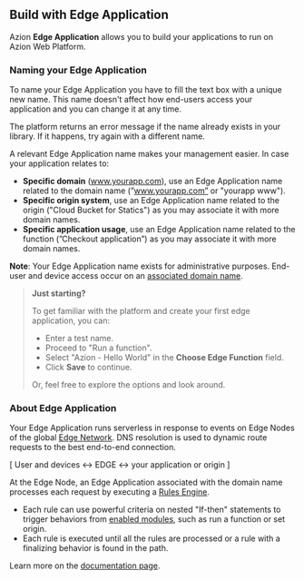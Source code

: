 ## Build with Edge Application

Azion **Edge Application** allows you to build your applications to run on Azion Web Platform.

### Naming your Edge Application

To name your Edge Application you have to fill the text box with a unique new name. This name doesn't affect how end-users access your application and you can change it at any time.

The platform returns an error message if the name already exists in your library. If it happens, try again with a different name.

A relevant Edge Application name makes your management easier. In case your application relates to:

- **Specific domain** (www.yourapp.com), use an Edge Application name related to the domain name (”www.yourapp.com” or "yourapp www").
- **Specific origin system**, use an Edge Application name related to the origin ("Cloud Bucket for Statics") as you may associate it with more domain names.
- **Specific application usage**, use an Edge Application name related to the function (”Checkout application”) as you may associate it with more domain names.

**Note**: Your Edge Application name exists for administrative purposes. End-user and device access occur on an [associated domain name](https://www.azion.com/en/documentation/products/edge-application/domains).

> **Just starting?**
>
> To get familiar with the platform and create your first edge application, you can:
>
> - Enter a test name.
> - Proceed to "Run a function".
> - Select "Azion - Hello World" in the **Choose Edge Function** field.
> - Click **Save** to continue.
>
> Or, feel free to explore the options and look around.

### About Edge Application

Your Edge Application runs serverless in response to events on Edge Nodes of the global [Edge Network](https://www.azion.com/en/products/edge-network). DNS resolution is used to dynamic route requests to the best end-to-end connection.

[ User and devices <-> EDGE <-> your application or origin ]

At the Edge Node, an Edge Application associated with the domain name processes each request by executing a [Rules Engine](https://www.azion.com/en/documentation/products/edge-application/rules-engine).

- Each rule can use powerful criteria on nested "If-then" statements to trigger behaviors from [enabled modules](https://www.azion.com/en/documentation/products/edge-application#edge-application-modules), such as run a function or set origin.
- Each rule is executed until all the rules are processed or a rule with a finalizing behavior is found in the path.

Learn more on the [documentation page](https://www.azion.com/en/documentation/products/getting-started).